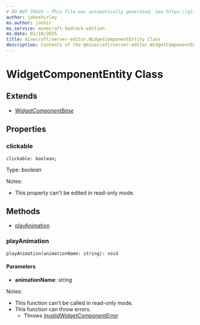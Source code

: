 ```yaml
---
# DO NOT TOUCH — This file was automatically generated. See https://github.com/mojang/minecraftapidocsgenerator to modify descriptions, examples, etc.
author: jakeshirley
ms.author: jashir
ms.service: minecraft-bedrock-edition
ms.date: 02/10/2025
title: minecraft/server-editor.WidgetComponentEntity Class
description: Contents of the @minecraft/server-editor.WidgetComponentEntity class.
---
```

# WidgetComponentEntity Class

## Extends
- [*WidgetComponentBase*](WidgetComponentBase.md)

## Properties

### **clickable**
`clickable: boolean;`

Type: *boolean*

Notes:
  - This property can't be edited in read-only mode.

## Methods
- [playAnimation](#playanimation)

### **playAnimation**
`
playAnimation(animationName: string): void
`

#### **Parameters**
- **animationName**: *string*
  
Notes:
- This function can't be called in read-only mode.
- This function can throw errors.
  - Throws [*InvalidWidgetComponentError*](InvalidWidgetComponentError.md)

